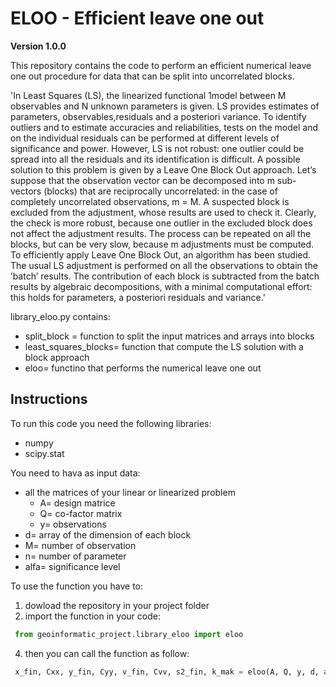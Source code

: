 # ELOO - Efficient leave one out 

**Version 1.0.0**

This repository contains the code to perform an efficient numerical leave one out procedure for data that can be split into uncorrelated blocks. 

'In Least Squares (LS), the linearized functional 1model between M observables and N unknown parameters is given. LS provides estimates of parameters, observables,residuals and a posteriori variance. To identify outliers and to estimate accuracies and reliabilities, tests on the model and on the individual residuals can be performed at different levels of significance and power. However, LS is not robust: one outlier could be spread into all the residuals and its identification is difficult.
A possible solution to this problem is given by a Leave One Block Out approach. Let’s suppose that the observation vector can be decomposed into m sub-vectors (blocks) that are reciprocally uncorrelated: in the case of completely uncorrelated observations, m = M. A suspected block is excluded from the adjustment, whose results are used to check it. Clearly, the check is more robust, because one outlier in the excluded block does not affect the adjustment results. 
The process can be repeated on all the blocks, but can be very slow, because m adjustments must be computed. To efficiently apply Leave One Block Out, an algorithm has been studied. The usual LS adjustment is performed on all the observations to obtain the ’batch’ results. The contribution of each block is subtracted from the batch results by algebraic decompositions, with a minimal computational effort: this holds for parameters, a posteriori residuals and variance.'

library_eloo.py contains:
- split_block = function to split the input matrices and arrays into blocks
- least_squares_blocks= function that compute the LS solution with a block approach
- eloo= functino that performs the numerical leave one out 

## Instructions
To run this code you need the following libraries:
- numpy
- scipy.stat

You need to hava as input data:
- all the matrices of your linear or linearized problem 
    - A= design matrice
    - Q= co-factor matrix
    - y= observations
- d= array of the dimension of each block
- M= number of observation
- n= number of parameter
- alfa= significance level

To use the function you have to:
1. dowload the repository in your project folder
2. import the function in your code:
```python
 from geoinformatic_project.library_eloo import eloo
```
4. then you can call the function as follow:
```python
 x_fin, Cxx, y_fin, Cyy, v_fin, Cvv, s2_fin, k_mak = eloo(A, Q, y, d, alfa, M, n)
```

